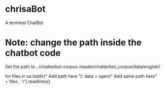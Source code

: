 # chrisaBot
A terminal ChatBot

# Note: change the path inside the chatbot code 
Set the path to ../chatterbot-corpus-master/chatterbot_corpus/data/english/

for files in os.listdir("  Add path here  "):
	data = open(" Add same path here" + files , 'r').readlines()
	
